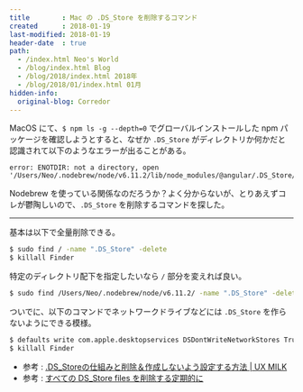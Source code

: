 ```yaml
---
title        : Mac の .DS_Store を削除するコマンド
created      : 2018-01-19
last-modified: 2018-01-19
header-date  : true
path:
  - /index.html Neo's World
  - /blog/index.html Blog
  - /blog/2018/index.html 2018年
  - /blog/2018/01/index.html 01月
hidden-info:
  original-blog: Corredor
---
```


MacOS にて、`$ npm ls -g --depth=0` でグローバルインストールした npm パッケージを確認しようとすると、なぜか `.DS_Store` がディレクトリか何かだと認識されて以下のようなエラーが出ることがある。

```
error: ENOTDIR: not a directory, open '/Users/Neo/.nodebrew/node/v6.11.2/lib/node_modules/@angular/.DS_Store/package.json
```

Nodebrew を使っている関係なのだろうか？よく分からないが、とりあえずコレが鬱陶しいので、`.DS_Store` を削除するコマンドを探した。

---

基本は以下で全量削除できる。

```bash
$ sudo find / -name ".DS_Store" -delete
$ killall Finder
```

特定のディレクトリ配下を指定したいなら `/` 部分を変えれば良い。

```bash
$ sudo find /Users/Neo/.nodebrew/node/v6.11.2/ -name ".DS_Store" -delete
```

ついでに、以下のコマンドでネットワークドライブなどには `.DS_Store` を作らないようにできる模様。

```bash
$ defaults write com.apple.desktopservices DSDontWriteNetworkStores True
$ killall Finder
```

- 参考 : [.DS_Storeの仕組みと削除＆作成しないよう設定する方法 | UX MILK](http://uxmilk.jp/48160)
- 参考 : [すべての DS_Store files を削除する定期的に](https://helpx.adobe.com/jp/dreamweaver/kb/remove-ds-store-files-mac.html)
